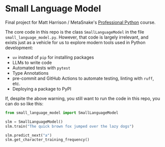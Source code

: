 # Small Language Model

Final project for Matt Harrison / MetaSnake's [Professional Python](https://store.metasnake.com/propy) course.

The core code in this repo is the class `SmallLanguageModel` in the file `small_language_model.py`. However, that code is largely irrelevant, and exists just as a vehicle for us to explore modern tools used in Python development:

  * `uv` instead of `pip` for installing packages
  * LLMs to write code
  * Automated tests with `pytest`
  * Type Annotations
  * pre-commit and GitHub Actions to automate testing, linting with `ruff`, etc.
  * Deploying a package to PyPI

If, despite the above warning, you still want to run the code in this repo, you can do so like this:

```python
from small_language_model import SmallLanguageModel

slm = SmallLanguageModel()
slm.train("The quick brown fox jumped over the lazy dogs")

slm.predict_next("a")
slm.get_character_training_frequency()
```
